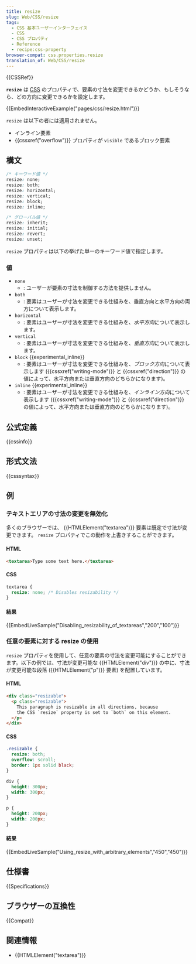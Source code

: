 ```yaml
---
title: resize
slug: Web/CSS/resize
tags:
  - CSS 基本ユーザーインターフェイス
  - CSS
  - CSS プロパティ
  - Reference
  - recipe:css-property
browser-compat: css.properties.resize
translation_of: Web/CSS/resize
---
```

{{CSSRef}}

**`resize`** は [CSS](/ja/docs/Web/CSS) のプロパティで、要素の寸法を変更できるかどうか、もしそうなら、どの方向に変更できるかを設定します。

{{EmbedInteractiveExample("pages/css/resize.html")}}

`resize` は以下の者には適用されません。

- インライン要素
- {{cssxref("overflow")}} プロパティが `visible` であるブロック要素

## 構文

```css
/* キーワード値 */
resize: none;
resize: both;
resize: horizontal;
resize: vertical;
resize: block;
resize: inline;

/* グローバル値 */
resize: inherit;
resize: initial;
resize: revert;
resize: unset;
```

`resize` プロパティは以下の挙げた単一のキーワード値で指定します。

### 値

- `none`
  - : ユーザーが要素の寸法を制御する方法を提供しません。
- `both`
  - : 要素はユーザーが寸法を変更できる仕組みを、垂直方向と水平方向の両方について表示します。
- `horizontal`
  - : 要素はユーザーが寸法を変更できる仕組みを、*水平方向*について表示します。
- `vertical`
  - : 要素はユーザーが寸法を変更できる仕組みを、*垂直方向*について表示します。
- `block` {{experimental_inline}}
  - : 要素はユーザーが寸法を変更できる仕組みを、*ブロック方向*について表示します ({{cssxref("writing-mode")}} と {{cssxref("direction")}} の値によって、水平方向または垂直方向のどちらかになります)。
- `inline` {{experimental_inline}}
  - : 要素はユーザーが寸法を変更できる仕組みを、*インライン方向*について表示します ({{cssxref("writing-mode")}} と {{cssxref("direction")}} の値によって、水平方向または垂直方向のどちらかになります)。

## 公式定義

{{cssinfo}}

## 形式文法

{{csssyntax}}

## 例

<h3 id="Disabling_resizability_of_textareas">テキストエリアの寸法の変更を無効化</h3>

多くのブラウザーでは、 {{HTMLElement("textarea")}} 要素は既定で寸法が変更できます。 `resize` プロパティでこの動作を上書きすることができます。

#### HTML

```html
<textarea>Type some text here.</textarea>
```

#### CSS

```css
textarea {
  resize: none; /* Disables resizability */
}
```

#### 結果

{{EmbedLiveSample("Disabling_resizability_of_textareas","200","100")}}

<h3 id="Using_resize_with_arbitrary_elements">任意の要素に対する resize の使用</h3>

`resize` プロパティを使用して、任意の要素の寸法を変更可能にすることができます。以下の例では、寸法が変更可能な {{HTMLElement("div")}} の中に、寸法が変更可能な段落 ({{HTMLElement("p")}} 要素) を配置しています。

#### HTML

```html
<div class="resizable">
  <p class="resizable">
    This paragraph is resizable in all directions, because
    the CSS `resize` property is set to `both` on this element.
  </p>
</div>
```

#### CSS

```css
.resizable {
  resize: both;
  overflow: scroll;
  border: 1px solid black;
}

div {
  height: 300px;
  width: 300px;
}

p {
  height: 200px;
  width: 200px;
}
```

#### 結果

{{EmbedLiveSample("Using_resize_with_arbitrary_elements","450","450")}}

## 仕様書

{{Specifications}}

## ブラウザーの互換性

{{Compat}}

## 関連情報

- {{HTMLElement("textarea")}}
